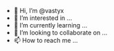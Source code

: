 - 👋 Hi, I’m @vastyx
- 👀 I’m interested in ...
- 🌱 I’m currently learning ...
- 💞️ I’m looking to collaborate on ...
- 📫 How to reach me ...

<!---
vastyx/vastyx is a ✨ special ✨ repository because its `README.md` (this file) appears on your GitHub profile.
You can click the Preview link to take a look at your changes.
--->
